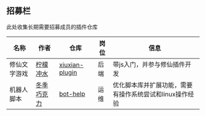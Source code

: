 ## 招募栏

此处收集长期需要招募成员的插件仓库

<!-- 请在表首添加新行 -->

| 名称 | 作者 | 仓库 | 岗位 | 信息 |
| --- | --- | --- |--- |--- |
| 修仙文字游戏 | [柠檬冲水](https://gitee.com/ningmengchongshui) | [xiuxian-plugin](https://gitee.com/ningmengchongshui/xiuxian-plugin) | 后端 | 带js入门，并参与修仙插件开发 |
| 机器人脚本 | [冬季巧克力](https://gitee.com/WinterChocolates) | [bot-help](https://gitee.com/ningmengchongshui/bot-help) | 运维 | 优化脚本库并扩展功能，需要有操作系统尝试和linux操作经验 |
